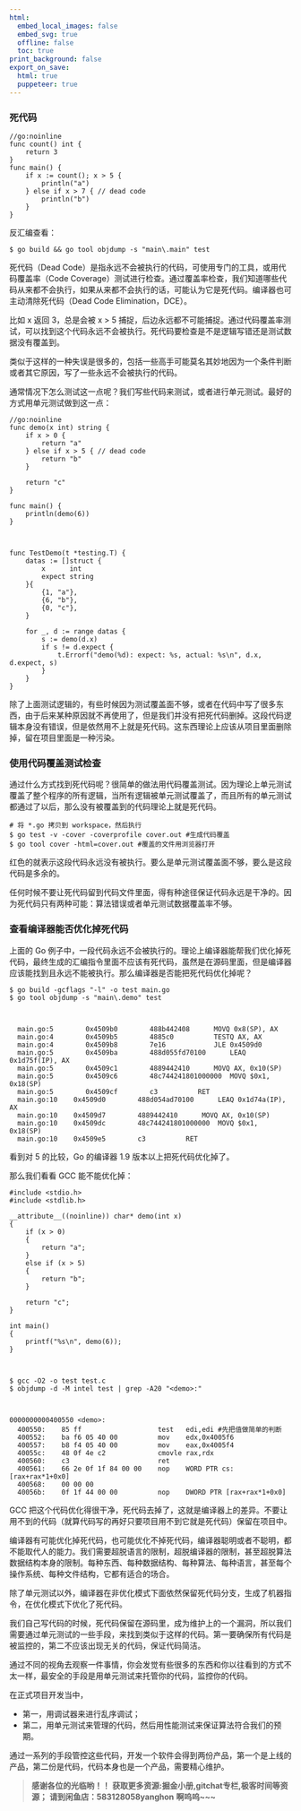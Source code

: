 ```yaml
---
html:
  embed_local_images: false
  embed_svg: true
  offline: false
  toc: true
print_background: false
export_on_save:
  html: true
  puppeteer: true
---
```

### 死代码

    
    
    //go:noinline
    func count() int {
        return 3
    }
    func main() {
        if x := count(); x > 5 {
            println("a")
        } else if x > 7 { // dead code
            println("b")
        }
    }
    

反汇编查看：

    
    
    $ go build && go tool objdump -s "main\.main" test
    

死代码（Dead Code）是指永远不会被执行的代码，可使用专门的工具，或用代码覆盖率（Code
Coverage）测试进行检查。通过覆盖率检查，我们知道哪些代码从来都不会执行，如果从来都不会执行的话，可能认为它是死代码。编译器也可主动清除死代码（Dead
Code Elimination，DCE）。

比如 x 返回 3，总是会被 x > 5
捕捉，后边永远都不可能捕捉。通过代码覆盖率测试，可以找到这个代码永远不会被执行。死代码要检查是不是逻辑写错还是测试数据没有覆盖到。

类似于这样的一种失误是很多的，包括一些高手可能莫名其妙地因为一个条件判断或者其它原因，写了一些永远不会被执行的代码。

通常情况下怎么测试这一点呢？我们写些代码来测试，或者进行单元测试。最好的方式用单元测试做到这一点：

    
    
    //go:noinline
    func demo(x int) string {
        if x > 0 {
            return "a"
        } else if x > 5 { // dead code
            return "b"
        }
    
        return "c"
    }
    
    func main() {
        println(demo(6))
    }
    
    
    
    func TestDemo(t *testing.T) {
        datas := []struct {
            x      int
            expect string
        }{
            {1, "a"},
            {6, "b"},
            {0, "c"},
        }
    
        for _, d := range datas {
            s := demo(d.x)
            if s != d.expect {
                t.Errorf("demo(%d): expect: %s, actual: %s\n", d.x, d.expect, s)
            }
        }
    }
    

除了上面测试逻辑的，有些时候因为测试覆盖面不够，或者在代码中写了很多东西，由于后来某种原因就不再使用了，但是我们并没有把死代码删掉。这段代码逻辑本身没有错误，但是依然用不上就是死代码。这东西理论上应该从项目里面删除掉，留在项目里面是一种污染。

### 使用代码覆盖测试检查

通过什么方式找到死代码呢？很简单的做法用代码覆盖测试。因为理论上单元测试覆盖了整个程序的所有逻辑，当所有逻辑被单元测试覆盖了，而且所有的单元测试都通过了以后，那么没有被覆盖到的代码理论上就是死代码。

    
    
    # 将 *.go 拷贝到 workspace，然后执行
    $ go test -v -cover -coverprofile cover.out #生成代码覆盖
    $ go tool cover -html=cover.out #覆盖的文件用浏览器打开
    

红色的就表示这段代码永远没有被执行。要么是单元测试覆盖面不够，要么是这段代码是多余的。

任何时候不要让死代码留到代码文件里面，得有种途径保证代码永远是干净的。因为死代码只有两种可能：算法错误或者单元测试数据覆盖率不够。

### 查看编译器能否优化掉死代码

上面的 Go
例子中，一段代码永远不会被执行的。理论上编译器能帮我们优化掉死代码，最终生成的汇编指令里面不应该有死代码，虽然是在源码里面，但是编译器应该能找到且永远不能被执行。那么编译器是否能把死代码优化掉呢？

    
    
    $ go build -gcflags "-l" -o test main.go
    $ go tool objdump -s "main\.demo" test
    
    
    
      main.go:5        0x4509b0        488b442408      MOVQ 0x8(SP), AX
      main.go:4        0x4509b5        4885c0          TESTQ AX, AX
      main.go:4        0x4509b8        7e16            JLE 0x4509d0
      main.go:5        0x4509ba        488d055fd70100      LEAQ 0x1d75f(IP), AX
      main.go:5        0x4509c1        4889442410      MOVQ AX, 0x10(SP)
      main.go:5        0x4509c6        48c744241801000000  MOVQ $0x1, 0x18(SP)
      main.go:5        0x4509cf        c3          RET
      main.go:10    0x4509d0        488d054ad70100      LEAQ 0x1d74a(IP), AX
      main.go:10    0x4509d7        4889442410      MOVQ AX, 0x10(SP)
      main.go:10    0x4509dc        48c744241801000000  MOVQ $0x1, 0x18(SP)
      main.go:10    0x4509e5        c3          RET
    

看到对 5 的比较，Go 的编译器 1.9 版本以上把死代码优化掉了。

那么我们看看 GCC 能不能优化掉：

    
    
    #include <stdio.h>
    #include <stdlib.h>
    
    __attribute__((noinline)) char* demo(int x)
    {
        if (x > 0)
        {
            return "a";
        }
        else if (x > 5)
        {
            return "b";
        }
    
        return "c";
    }
    
    int main()
    {
        printf("%s\n", demo(6));
    }
    
    
    
    $ gcc -O2 -o test test.c
    $ objdump -d -M intel test | grep -A20 "<demo>:"
    
    
    
    0000000000400550 <demo>:
      400550:    85 ff                   test   edi,edi #先把值做简单的判断
      400552:    ba f6 05 40 00          mov    edx,0x4005f6
      400557:    b8 f4 05 40 00          mov    eax,0x4005f4
      40055c:    48 0f 4e c2             cmovle rax,rdx
      400560:    c3                      ret
      400561:    66 2e 0f 1f 84 00 00    nop    WORD PTR cs:[rax+rax*1+0x0]
      400568:    00 00 00
      40056b:    0f 1f 44 00 00          nop    DWORD PTR [rax+rax*1+0x0]
    

GCC 把这个代码优化得很干净，死代码去掉了，这就是编译器上的差异。不要让用不到的代码（就算代码写的再好只要项目用不到它就是死代码）保留在项目中。

编译器有可能优化掉死代码，也可能优化不掉死代码，编译器聪明或者不聪明，都不能取代人的能力。我们需要超脱语言的限制，超脱编译器的限制，甚至超脱算法数据结构本身的限制。每种东西、每种数据结构、每种算法、每种语言，甚至每个操作系统、每种文件结构，它都有适合的场合。

除了单元测试以外，编译器在非优化模式下面依然保留死代码分支，生成了机器指令，在优化模式下优化了死代码。

我们自己写代码的时候，死代码保留在源码里，成为维护上的一个漏洞，所以我们需要通过单元测试的一些手段，来找到类似于这样的代码。第一要确保所有代码是被监控的，第二不应该出现无关的代码，保证代码简洁。

通过不同的视角去观察一件事情，你会发觉有些很多的东西和你以往看到的方式不太一样，最安全的手段是用单元测试来托管你的代码，监控你的代码。

在正式项目开发当中，

  * 第一，用调试器来进行乱序调试；
  * 第二，用单元测试来管理的代码，然后用性能测试来保证算法符合我们的预期。

通过一系列的手段管控这些代码，开发一个软件会得到两份产品，第一个是上线的产品，第二份是代码，代码本身也是一个产品，需要精心维护。

> **感谢各位的光临哟！！**
> **获取更多资源:掘金小册,gitchat专栏,极客时间等资源；**
> **请到闲鱼店：583128058yanghon**
> **啊呜呜~~~**